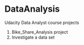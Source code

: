 # DataAnalysis
Udacity Data Analyst course projects
1. Bike_Share_Analysis project
2. Investigate a data set
